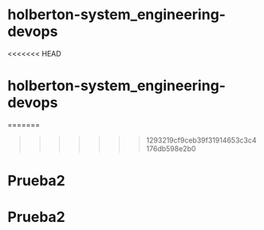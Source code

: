 # holberton-system_engineering-devops
<<<<<<< HEAD
# holberton-system_engineering-devops
=======
>>>>>>> 1293219cf9ceb39f31914653c3c4176db598e2b0
# Prueba2
# Prueba2
